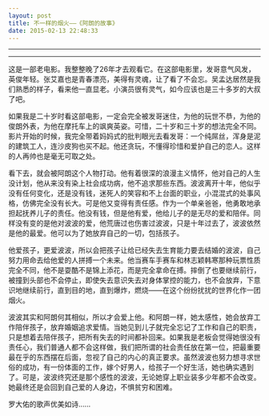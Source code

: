 ```yaml
---
layout: post
title: 不一样的烟火——《阿朗的故事》
date: 2015-02-13 22:48:33
---
```


<meta http-equiv='Content-Type' content='text/html; charset=utf-8' />

---

---

这是一部老电影。我整整晚了26年才去观看它。在这部电影里，发哥意气风发，英俊年轻。张艾嘉也是青春漂亮，美得有灵魂，让了看了不会忘。吴孟达居然是我们熟悉的样子，看来他一直显老。小演员很有灵气，如今应该也是三十多岁的大叔了吧。

如果我是二十岁时看这部电影，一定会完全被发哥迷住，为他的玩世不恭，为他的俊朗外表，为他在摩托车上的飒爽英姿。可惜，二十岁和三十岁的想法完全不同。影片开始的时候，我完全带着妈妈式的批判眼光去看发哥：一个纯屌丝，浑身是泥的建筑工人，连沙皮狗也买不起。他还贪玩，不懂得珍惜和爱护自己的恋人。这样的人再帅也是毫无可取之处。

看下去，就会被阿朗这个人物打动。他有着很深的浪漫主义情怀，他对自己的人生没计划，他从来没有染上社会成功病，他不追求那些东西。波波离开十年，他似乎没有任何变化，还是没有钱，迷死人的笑容和不上台面的职业，小混混式的处事风格，仿佛完全没有长大。可是他又变得有责任感。作为一个单亲爸爸，他勇敢地承担起抚养儿子的责任。他没有钱，但是他有爱，他给儿子的是无尽的爱和陪伴。同样没有变的是他对波波的爱，他荒唐过也伤害过波波，只是十年过去了，波波依然是他的最爱。他可以为了她放弃自己的一切，包括孩子。
 

他爱孩子，更爱波波，所以会把孩子让给已经失去生育能力要去结婚的波波，自己努力用命去给他爱的人拼搏一个未来。他当赛车手赛车和林志颖韩寒那种玩票性质完全不同，他不是耍酷不是锦上添花，而是完全拿命在搏。摔倒了也要继续前行，被撞到头部也不会停止，即使失去意识失去对身体掌控的能力，也不会放弃，下意识地继续前行，直到目的地，直到爆炸，燃烧——在这个纷纷扰扰的世界化作一团烟火。
 

波波其实和阿朗何其相似，所以才会爱上他。和阿朗一样，她太感性，她会放弃工作陪伴孩子，放弃婚姻追求爱情。当她见到儿子就完全忘记了工作和自己的职责，只是想着去陪伴孩子，把所有失去的时间都补回来。如果我是老板会觉得她很没有责任心，我们普通人都不会这样做，我们把所谓的社会责任放在第一位，把最重要最在乎的东西摆在后面，忽视了自己的内心的真正要求。虽然波波也努力想寻求世俗的成功，有一份体面的工作，嫁个好男人，给孩子一个好生活，她也确实遇到了。可是，波波终究还是那个感性的波波，无论她穿上职业装多少年都不会改变。她最终还是会回到自己爱的人身边，不惧贫穷和困难。
 
罗大佑的歌声优美如诗……


